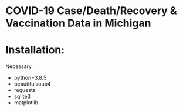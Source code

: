 # COVID-19 Case/Death/Recovery & Vaccination Data in Michigan

# Installation: 
Necessary
* python=3.8.5
* beautifulsoup4
* requests
* sqlite3
* matplotlib
